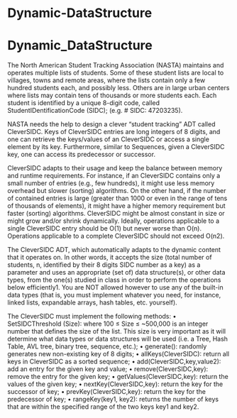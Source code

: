 # Dynamic-DataStructure
# Dynamic_DataStructure
The North American Student Tracking Association (NASTA) maintains and operates multiple lists of
students. Some of these student lists are local to villages, towns and remote areas, where the lists
contain only a few hundred students each, and possibly less. Others are in large urban centers where
lists may contain tens of thousands or more students each.
Each student is identified by a unique 8-digit code, called StudentIDentificationCode (SIDC); (e.g. #
SIDC: 47203235).

NASTA needs the help to design a clever “student tracking” ADT called CleverSIDC. Keys of
CleverSIDC entries are long integers of 8 digits, and one can retrieve the keys/values of an
CleverSIDC or access a single element by its key. Furthermore, similar to Sequences, given a
CleverSIDC key, one can access its predecessor or successor.

CleverSIDC adapts to their usage and keep the balance between memory and runtime requirements.
For instance, if an CleverSIDC contains only a small number of entries (e.g., few hundreds), it might
use less memory overhead but slower (sorting) algorithms. On the other hand, if the number of
contained entries is large (greater than 1000 or even in the range of tens of thousands of elements), it
might have a higher memory requirement but faster (sorting) algorithms. CleverSIDC might be almost
constant in size or might grow and/or shrink dynamically. Ideally, operations applicable to a single
CleverSIDC entry should be O(1) but never worse than O(n). Operations applicable to a complete
CleverSIDC should not exceed O(n2).

The CleverSIDC ADT, which automatically adapts to the dynamic content that it operates on.
In other words, it accepts the size (total number of students, n, identified by their
8 digits SIDC number as a key) as a parameter and uses an appropriate (set of)
data structure(s), or other data types, from the one(s) studied in class in order to perform the operations
below efficiently1. You are NOT allowed however to use any of the built-in data types (that is, you
must implement whatever you need, for instance, linked lists, expandable arrays, hash tables, etc.
yourself).

The CleverSIDC must implement the following methods:
• SetSIDCThreshold (Size): where 100 ≤ Size ≤ ~500,000 is an integer number that defines
the size of the list. This size is very important as it will determine what data types or data
structures will be used (i.e. a Tree, Hash Table, AVL tree, binary tree, sequence, etc.);
• generate(): randomly generates new non-existing key of 8 digits;
• allKeys(CleverSIDC): return all keys in CleverSIDC as a sorted sequence;
• add(CleverSIDC,key,value2): add an entry for the given key and value;
• remove(CleverSIDC,key): remove the entry for the given key;
• getValues(CleverSIDC,key): return the values of the given key;
• nextKey(CleverSIDC,key): return the key for the successor of key;
• prevKey(CleverSIDC,key): return the key for the predecessor of key;
• rangeKey(key1, key2): returns the number of keys that are within the specified range of
the two keys key1 and key2.
